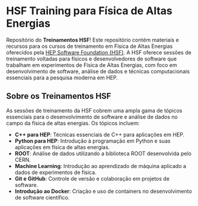# HSF Training para Física de Altas Energias

Repositório do **Treinamentos HSF**! Este repositório contém materiais e recursos para os cursos de treinamento em Física de Altas Energias oferecidos pela [HEP Software Foundation (HSF)](https://hepsoftwarefoundation.org/workinggroups/training.html). A HSF oferece sessões de treinamento voltadas para físicos e desenvolvedores de software que trabalham em experimentos de Física de Altas Energias, com foco em desenvolvimento de software, análise de dados e técnicas computacionais essenciais para a pesquisa moderna em HEP.

## Sobre os Treinamentos HSF

As sessões de treinamento da HSF cobrem uma ampla gama de tópicos essenciais para o desenvolvimento de software e análise de dados no campo da física de altas energias. Os tópicos incluem:

- **C++ para HEP**: Técnicas essenciais de C++ para aplicações em HEP.
- **Python para HEP**: Introdução à programação em Python e suas aplicações em física de altas energias.
- **ROOT**: Análise de dados utilizando a biblioteca ROOT desenvolvida pelo CERN.
- **Machine Learning**: Introdução ao aprendizado de máquina aplicado a dados de experimentos de física.
- **Git e GitHub**: Controle de versão e colaboração em projetos de software.
- **Introdução ao Docker**: Criação e uso de containers no desenvolvimento de software científico.
